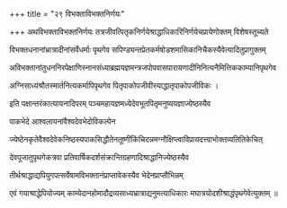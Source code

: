 +++
title = "२९ विभक्ताविभक्तनिर्णयः"

+++
अथविभक्ताविभक्तनिर्णयः तत्रजीवत्पितृकनिर्णयेश्राद्धाधिकारिनिर्णयेचप्रायेणोक्तम् विशेषस्तूच्यते

विभक्तधनानांभ्रात्रादीनांसर्वेधर्माः पृथगेव सपिण्ड्यन्तप्रेतकर्मषोडशमासिकानिचैकस्यैवेत्यादितुप्रागुक्तम्

अविभक्तानांतुधननिरपेक्षाणिस्नानसंध्याब्रह्मयज्ञमन्त्रजपोपवासपारायणादीनिनित्यनैमित्तिककाम्यानिपृथगेव

अग्निसाध्यंश्रौतस्मार्तनित्यकर्मापिपृथगेव पितृपाकोपजीवीस्याद्धातृपाकोपजीविकः ।

इति पक्षान्तरंकात्यायनादिपरम् पञ्चमहायज्ञमध्येदेवभूतपितृमनुष्ययज्ञाज्येष्ठस्यैव

पाकभेदे आश्वलायनांवैश्वदेवभेदोविकल्पेन

ज्येष्ठेनकृतेवैश्वदेवेकनिष्ठस्यपाकसिद्धौतेनतूष्णींकिंचिदन्नमग्नौक्षिप्त्वाविप्रायदत्त्वाभोक्तव्यतितिकेचित्

देवपूजातुपृथगेकत्रवा प्रतिवार्षिकदर्शसंक्रान्तिग्रहणादिश्राद्धानिज्येष्ठस्यैव

तीर्थश्राद्धाद्यपियुगपत्सर्वेषामविभक्तानंप्राप्तावेकस्यैव भेदेनप्राप्तौभिन्नम्

एवं गयाश्राद्धेपियोज्यम् काम्येदानहोमादौद्रव्यसाध्यभ्रात्राद्यनुमत्याधिकारः मघात्रयोदशीश्राद्धंपृथगेवेत्युक्तम् ॥
